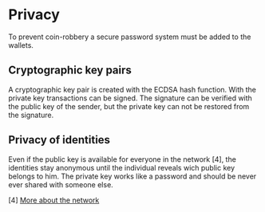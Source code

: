 # Privacy
To prevent coin-robbery a secure password system must be added to the wallets.

## Cryptographic key pairs
A cryptographic key pair is created with the ECDSA hash function. 
With the private key transactions can be signed. 
The signature can be verified with the public key of the sender, but the private key can not be restored from the signature.

## Privacy of identities
Even if the public key is available for everyone in the network [4], the identities stay anonymous until the individual reveals wich public key belongs to him.
The private key works like a password and should be never ever shared with someone else.

[4] [More about the network](./network.md)
